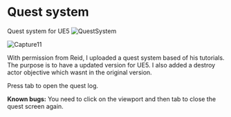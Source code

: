 # Quest system
 Quest system for UE5
![QuestSystem](https://user-images.githubusercontent.com/2607194/178560828-482e2a1b-d295-42d0-b6cb-821624e8f18e.PNG)

![Capture11](https://user-images.githubusercontent.com/2607194/178582476-04f950a3-e6fa-472b-aedf-743e6f0ebd46.PNG)


With permission from Reid, I uploaded a quest system based of his tutorials. The purpose is to have a updated version for UE5.
I also added a destroy actor objective which wasnt in the original version.

Press tab to open the quest log.

**Known bugs:**
You need to click on the viewport and then tab to close the quest screen again.



